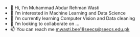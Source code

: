- 👋 Hi, I’m Muhammad Abdur Rehman Wasti
- 👀 I’m interested in Machine Learning and Data Science
- 🌱 I’m currently learning Computer Vision and Data cleaning
- 💞️ I’m looking to collaborate on ...
- 📫 You can reach me mwasti.bee18seecs@seecs.edu.pk

<!---
syedwastil/syedwastil is a ✨ special ✨ repository because its `README.md` (this file) appears on your GitHub profile.
You can click the Preview link to take a look at your changes.
--->

